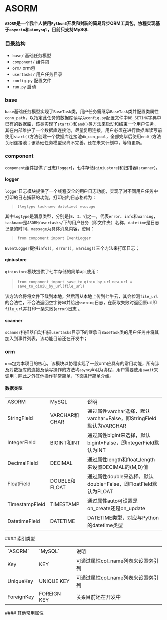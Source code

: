 # ASORM
#### `ASORM`是一个我个人使用`Python3`开发和封装的简易异步ORM工具包，协程实现基于`asyncio`和`aiomysql`，目前只支持MySQL

### 目录结构
 - `base/`        基础任务模型
 - `component/`      组件包
 - `orm/`           orm包
 - `usertasks/` 用户任务目录
 - `config.py` 配置文件
 - `run.py`      启动
 
### base

`base`基础任务模型实现了`BaseTask`类，用户任务需继承`BaseTask`类并配置类属性`conn_path`，以指定此任务的数据库读写为`config.py`配置文件中`DB_SETING`字典中已有的数据库，该类实现了`start()`和`end()`类方法来启动和结束一个用户任务，其在内部维护了一个数据库连接池，尽量复用连接，用户必须在进行数据库读写前使用`start()`方法创建一个数据库连接池`db_con_pool`，全部完毕后使用`end()`方法关闭连接池；该基础任务模型现尚不完善，还在未来计划中，等待更新。

### component
`component`组件提供了日志(`logger`)，七牛存储(`qiniustore`)和扫描器(`scanner`)。
#### logger 
`logger`日志模块提供了一个线程安全的用户日志功能，实现了对不同用户任务中打印的日志捕获的功能，打印出的日志格式为：
> `[logtype taskname datetime] message`

其中`logtype`是消息类型，分别是[`E`、`I`、`W`]之一，代表`error`、`info`和`warning`，`taskname`是`ASORM/usertasks/`下的用户任务（即文件夹）名称，`datetime`是日志记录的时间，`message`为具体消息内容，使用：

>`from component import EventLogger`

`EventLogger`提供`info()`，`error()`，`warning()`三个方法来打印日志；

#### qiniustore
`qiniustore`模块提供了七牛存储的简单api,使用：

> `from component import save_to_qiniu_by_url`
> `new_url = save_to_qiniu_by_url(file_url)`

该方法会将将文件下载到本地，然后再从本地上传到七牛云，其会检测`file_url`的合法性，不合法返回空字符串并给出`warning`日志，在获取失败时返回原url即`file_url`并打印一条失败(`error`)日志 。

#### scanner
`scanner`扫描器自动扫描`usertasks`目录下的继承自`BaseTask`类的用户任务并将其加入到事件列表，该功能目前还在开发中；

### orm
`orm`包为本项目的核心，该模块以协程实现了一般orm应具有的常用功能，所有涉及对数据库的连接及读写操作的方法均`async`声明为协程，用户需要使用`await`来调用；除此之外其他操作非常简单，下面进行简单介绍。
#### 数据类型
<table>
<tr><td>ASORM</td> <td>MySQL </td> <td>说明 </td> </tr>
<tr><td>StringField</td><td>VARCHAR和CHAR</td>
<td>通过属性varchar选择，默认varchar=False，即StringField默认为VARCHAR</td></tr>
<tr><td>IntegerField </td><td> BIGINT和INT</td> 
<td>通过属性bigint来选择，默认bigint=False，即IntegerField默认为INT</td></tr>
<tr><td>DecimalField </td><td> DECIMAL</td> 
<td>通过属性length和float_length来设置DECIMAL的(M,D)值</td></tr>
<tr><td>FloatField </td><td> DOUBLE和FLOAT</td> 
<td>通过属性double来选择，默认double=False，即FloatField默认为FLOAT</td></tr>
<tr><td>TimestampField </td><td> TIMESTAMP</td> 
<td>通过属性auto可设置是on_create还是on_update</td></tr>
<tr><td>DatetimeField </td><td> DATETIME</td> 
<td>DATETIME类型，对应与Python的datetime类型</td></tr>
</table>
#### 索引类型
<table>
<tr><td>`ASORM`</td> <td>`MySQL` </td>  <td>说明 </td> </tr>
<tr><td>Key </td><td> KEY</td> 
<td>可通过属性col_name列表来设置索引列</td></tr>
<tr><td>UniqueKey </td><td> UNIQUE KEY</td> 
<td>可通过属性col_name列表来设置索引列</td></tr>
<tr><td>ForeignKey </td><td> FOREIGN KEY</td> 
<td>关系目前还在开发中</td></tr>
</table>
#### 其他常用属性

